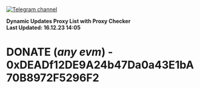[![Telegram channel](https://img.shields.io/endpoint?url=https://runkit.io/damiankrawczyk/telegram-badge/branches/master?url=https://t.me/n4z4v0d)](https://t.me/n4z4v0d) 

**Dynamic Updates Proxy List with Proxy Checker**  
**Last Updated: 16.12.23 14:05**

# DONATE (_any evm_) - 0xDEADf12DE9A24b47Da0a43E1bA70B8972F5296F2
